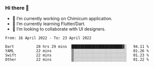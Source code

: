 ### Hi there 👋

<!--
**devcat37/devcat37** is a ✨ _special_ ✨ repository because its `README.md` (this file) appears on your GitHub profile.-->


- 🔭 I’m currently working on Chimicum application.
- 🌱 I’m currently learning Flutter/Dart.
- 👯 I’m looking to collaborate with UI designers.
<!-- - 🤔 I’m looking for help with ... -->

<!--START_SECTION:waka-->

```text
From: 16 April 2022 - To: 23 April 2022

Dart          28 hrs 29 mins  ███████████████████████▓░   94.11 %
YAML          22 mins         ▒░░░░░░░░░░░░░░░░░░░░░░░░   01.26 %
Swift         22 mins         ▒░░░░░░░░░░░░░░░░░░░░░░░░   01.23 %
Other         22 mins         ▒░░░░░░░░░░░░░░░░░░░░░░░░   01.22 %
```

<!--END_SECTION:waka-->
